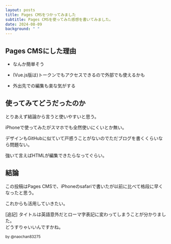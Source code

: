 ```yaml
---
layout: posts
title: Pages CMSをつかってみました
subtitle: Pages CMSを使ってみた感想を書いてみました。
date: 2024-08-09
background: " "
---
```

## Pages CMSにした理由

*   なんか簡単そう
    
*   (Vue.js版は)トークンでもアクセスできるので外部でも使えるかも
    
*   外出先での編集も楽な気がする
    

## 使ってみてどうだったのか

とりあえず結論から言うと使いやすいと思う。

iPhoneで使ってみたがスマホでも全然使いにくいとか無い。

デザインもGitHubに似ていて戸惑うことがないのでただブログを書くくらいなら問題ない。

強いて言えばHTMLが編集できたらなってぐらい。

## 結論

この投稿はPages CMSで、iPhoneのsafariで書いたが以前に比べて格段に早くなったと思う。

これからも活用していきたい。

[追記]
タイトルは英語意外だとローマ字表記に変わってしまうことが分かりました。<br>
どうすりゃいいんですかね。

<small>by @naochan83275</small>
